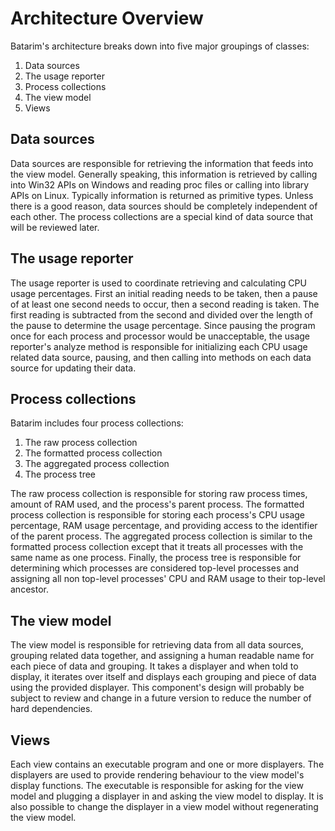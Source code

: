# Architecture Overview #

Batarim's architecture breaks down into five major groupings of classes:

1. Data sources
2. The usage reporter
3. Process collections
4. The view model
5. Views

## Data sources ##

Data sources are responsible for retrieving the information that feeds into the
view model. Generally speaking, this information is retrieved by calling into
Win32 APIs on Windows and reading proc files or calling into library APIs on
Linux. Typically information is returned as primitive types. Unless there is a
good reason, data sources should be completely independent of each other. The
process collections are a special kind of data source that will be reviewed
later.

## The usage reporter ##

The usage reporter is used to coordinate retrieving and calculating CPU usage
percentages. First an initial reading needs to be taken, then a pause of at
least one second needs to occur, then a second reading is taken. The first
reading is subtracted from the second and divided over the length of the pause
to determine the usage percentage. Since pausing the program once for each
process and processor would be unacceptable, the usage reporter's analyze
method is responsible for initializing each CPU usage related data source,
pausing, and then calling into methods on each data source for updating their
data.

## Process collections ##

Batarim includes four process collections:

1. The raw process collection
2. The formatted process collection
3. The aggregated process collection
4. The process tree

The raw process collection is responsible for storing raw process times, amount
of RAM used, and the process's parent process. The formatted process collection
is responsible for storing each process's CPU usage percentage, RAM usage
percentage, and providing access to the identifier of the parent process. The
aggregated process collection is similar to the formatted process collection
except that it treats all processes with the same name as one process. Finally,
the process tree is responsible for determining which processes are considered
top-level processes and assigning all non top-level processes' CPU and RAM
usage to their top-level ancestor.

## The view model ##

The view model is responsible for retrieving data from all data sources,
grouping related data together, and assigning a human readable name for each
piece of data and grouping. It takes a displayer and when told to display, it
iterates over itself and displays each grouping and piece of data using the
provided displayer. This component's design will probably be subject to review
and change in a future version to reduce the number of hard dependencies.

## Views ##

Each view contains an executable program and one or more displayers. The
displayers are used to provide rendering behaviour to the view model's display
functions. The executable is responsible for asking for the view model and
plugging a displayer in and asking the view model to display. It is also
possible to change the displayer in a view model without regenerating the view
model.
